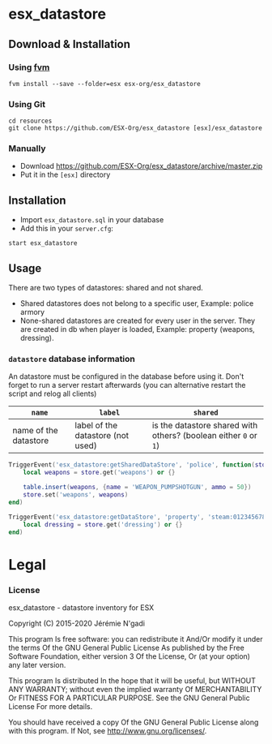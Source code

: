 # esx_datastore

## Download & Installation

### Using [fvm](https://github.com/qlaffont/fvm-installer)
```
fvm install --save --folder=esx esx-org/esx_datastore
```

### Using Git
```
cd resources
git clone https://github.com/ESX-Org/esx_datastore [esx]/esx_datastore
```

### Manually
- Download https://github.com/ESX-Org/esx_datastore/archive/master.zip
- Put it in the `[esx]` directory

## Installation
- Import `esx_datastore.sql` in your database
- Add this in your `server.cfg`:

```
start esx_datastore
```

## Usage
There are two types of datastores: shared and not shared.

- Shared datastores does not belong to a specific user, Example: police armory
- None-shared datastores are created for every user in the server. They are created in db when player is loaded, Example: property (weapons, dressing).

### `datastore` database information
An datastore must be configured in the database before using it. Don't forget to run a server restart afterwards (you can alternative restart the script and relog all clients)

| `name`   | `label` | `shared` |
| -------- | ------- | -------- |
| name of the datastore | label of the datastore (not used) | is the datastore shared with others? (boolean either `0` or `1`) |

```lua
TriggerEvent('esx_datastore:getSharedDataStore', 'police', function(store)
	local weapons = store.get('weapons') or {}

	table.insert(weapons, {name = 'WEAPON_PUMPSHOTGUN', ammo = 50})
	store.set('weapons', weapons)
end)

TriggerEvent('esx_datastore:getDataStore', 'property', 'steam:0123456789', function(store)
	local dressing = store.get('dressing') or {}
end)
```

# Legal
### License
esx_datastore - datastore inventory for ESX

Copyright (C) 2015-2020 Jérémie N'gadi

This program Is free software: you can redistribute it And/Or modify it under the terms Of the GNU General Public License As published by the Free Software Foundation, either version 3 Of the License, Or (at your option) any later version.

This program Is distributed In the hope that it will be useful, but WITHOUT ANY WARRANTY; without even the implied warranty Of MERCHANTABILITY Or FITNESS FOR A PARTICULAR PURPOSE. See the GNU General Public License For more details.

You should have received a copy Of the GNU General Public License along with this program. If Not, see http://www.gnu.org/licenses/.
